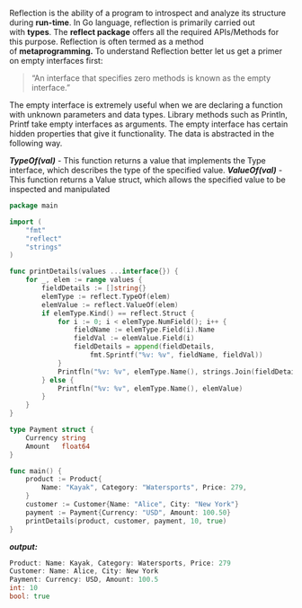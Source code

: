 Reflection is the ability of a program to introspect and analyze its structure during **run-time**. In Go language, reflection is primarily carried out with **types**. The **reflect package** offers all the required APIs/Methods for this purpose. Reflection is often termed as a method of **metaprogramming.** To understand Reflection better let us get a primer on empty interfaces first:

> “An interface that specifies zero methods is known as the empty interface.”

The empty interface is extremely useful when we are declaring a function with unknown parameters and data types. Library methods such as Println, Printf take empty interfaces as arguments. The empty interface has certain hidden properties that give it functionality. The data is abstracted in the following way.

***TypeOf(val)*** - This function returns a value that implements the Type interface, which describes the type of the specified value. 
***ValueOf(val)*** - This function returns a Value struct, which allows the specified value to be inspected and manipulated

```go
package main

import (
	"fmt"
	"reflect"
	"strings"
)

func printDetails(values ...interface{}) {
	for _, elem := range values {
		fieldDetails := []string{}
		elemType := reflect.TypeOf(elem)
		elemValue := reflect.ValueOf(elem)
		if elemType.Kind() == reflect.Struct {
			for i := 0; i < elemType.NumField(); i++ {
				fieldName := elemType.Field(i).Name
				fieldVal := elemValue.Field(i)
				fieldDetails = append(fieldDetails,
					fmt.Sprintf("%v: %v", fieldName, fieldVal))
			}
			Printfln("%v: %v", elemType.Name(), strings.Join(fieldDetails, ", "))
		} else {
			Printfln("%v: %v", elemType.Name(), elemValue)
		}
	}
}

type Payment struct {
	Currency string
	Amount   float64
}

func main() {
	product := Product{
		Name: "Kayak", Category: "Watersports", Price: 279,
	}
	customer := Customer{Name: "Alice", City: "New York"}
	payment := Payment{Currency: "USD", Amount: 100.50}
	printDetails(product, customer, payment, 10, true)
}
```
***output:***
```go
Product: Name: Kayak, Category: Watersports, Price: 279 
Customer: Name: Alice, City: New York 
Payment: Currency: USD, Amount: 100.5 
int: 10 
bool: true
```

